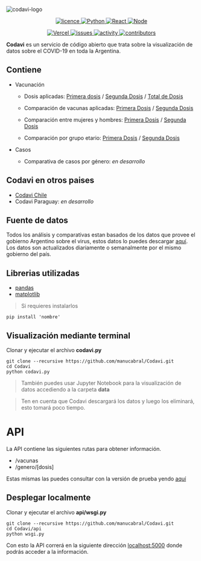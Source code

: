 ![codavi-logo](https://i.imgur.com/r92Bj5n.png)
<div align="center">
  <a href="https://github.com/manucabral/COVID-19-Davi/blob/main/LICENSE"><img src="https://img.shields.io/badge/License-Apache_2.0-red.svg" alt="licence"> </a>
  <a href="https://www.python.org/downloads/release/python-360/"><img src="https://img.shields.io/badge/python-3.9.1-blue.svg" alt="Python"> </a>
  <a href="https://es.reactjs.org/"><img src="https://img.shields.io/badge/React-16.8.6-blue.svg" alt="React"> </a>
  <a href="https://nodejs.org/es/"><img src="https://img.shields.io/badge/Node-14.15.3-00610d.svg" alt="Node"> </a>

  <a href="https://vercel.com"><img src="https://vercelbadge.vercel.app/api/andrewmanu/codavi-web" alt="Vercel"> </a>
  <a href="#"><img src="https://img.shields.io/github/issues/manucabral/Codavi" alt="issues"> </a>
  <a href="#"><img src="https://img.shields.io/github/commit-activity/m/manucabral/Codavi" alt="activity"> </a>
  <a href="#"><img src="https://img.shields.io/github/contributors/manucabral/Codavi" alt="contributors"> </a>
</div>

**Codavi** es un servicio de código abierto que trata sobre la visualización de datos sobre el COVID-19 en toda la Argentina.
## Contiene
- Vacunación
  - Dosis aplicadas: [Primera dosis](https://nbviewer.jupyter.org/github/manucabral/Codavi/blob/main/data/Primera_Dosis/DOSIS1-TotalVacunasAplicadas.ipynb) / [Segunda Dosis](https://nbviewer.jupyter.org/github/manucabral/Codavi/blob/main/data/Segunda_Dosis/DOSIS2-TotalVacunasAplicadas.ipynb) / [Total de Dosis](https://nbviewer.jupyter.org/github/manucabral/Codavi/blob/main/data/TotalDosisAplicadas.ipynb)
   - Comparación de vacunas aplicadas: [Primera Dosis](https://nbviewer.jupyter.org/github/manucabral/Codavi/blob/main/data/Primera_Dosis/DOSIS1-ComparativaVacunasAplicadas.ipynb) / [Segunda Dosis](https://nbviewer.jupyter.org/github/manucabral/Codavi/blob/main/data/Segunda_Dosis/DOSIS2-ComparativaVacunasAplicadas.ipynb)

  - Comparación entre mujeres y hombres: [Primera Dosis](https://nbviewer.jupyter.org/github/manucabral/Codavi/blob/main/data/Primera_Dosis/DOSIS1-ComparativaGenero.ipynb) / [Segunda Dosis](https://nbviewer.jupyter.org/github/manucabral/Codavi/blob/main/data/Segunda_Dosis/DOSIS2-ComparativaGenero.ipynb)
  
  - Comparación por grupo etario: [Primera Dosis](https://nbviewer.jupyter.org/github/manucabral/Codavi/blob/main/data/Primera_Dosis/DOSIS1-ComparativaGrupoEtario.ipynb) / [Segunda Dosis](https://nbviewer.jupyter.org/github/manucabral/Codavi/blob/main/data/Segunda_Dosis/DOSIS2-ComparativaGrupoEtario.ipynb)
  
- Casos
  - Comparativa de casos por género: _en desarrollo_

## Codavi en otros paises
  - [Codavi Chile](https://github.com/leo1q/Codavi-CL)
  - Codavi Paraguay: _en desarrollo_

## Fuente de datos
Todos los análisis y comparativas estan basados de los datos que provee el gobierno Argentino sobre el virus, estos datos lo puedes descargar [aquí](https://datos.gob.ar/dataset/salud-vacunas-contra-covid-19-dosis-aplicadas-republica-argentina---registro-desagregado).
Los datos son actualizados diariamente o semanalmente por el mismo gobierno del país.

## Librerias utilizadas
- [pandas](https://github.com/pandas-dev/pandas)
- [matplotlib](https://github.com/matplotlib/matplotlib)
> Si requieres instalarlos
```
pip install 'nombre'
```

## Visualización mediante terminal
Clonar y ejecutar el archivo **codavi.py**
```
git clone --recursive https://github.com/manucabral/Codavi.git
cd Codavi
python codavi.py
```
> También puedes usar Jupyter Notebook para la visualización de datos accediendo a la carpeta **data**

> Ten en cuenta que Codavi descargará los datos y luego los eliminará, esto tomará poco tiempo.

# API
La API contiene las siguientes rutas para obtener información.

- /vacunas
- /genero/[dosis]

Estas mismas las puedes consultar con la versión de prueba yendo [aquí](http://codavi.herokuapp.com)

## Desplegar localmente
Clonar y ejecutar el archivo **api/wsgi.py**
```
git clone --recursive https://github.com/manucabral/Codavi.git
cd Codavi/api
python wsgi.py
```
Con esto la API correrá en la siguiente dirección [localhost:5000](http://localhost:5000) donde podrás acceder a la información.
